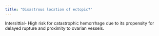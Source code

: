```yaml
---
title: "Disastrous location of ectopic?"
---
```

Intersittial- High risk for catastrophic hemorrhage due to its propensity for delayed rupture and proximity to ovarian vessels.

